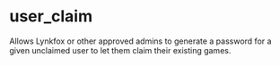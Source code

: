 # user_claim

Allows Lynkfox or other approved admins to generate a password for a given unclaimed user to let them claim their existing games.
